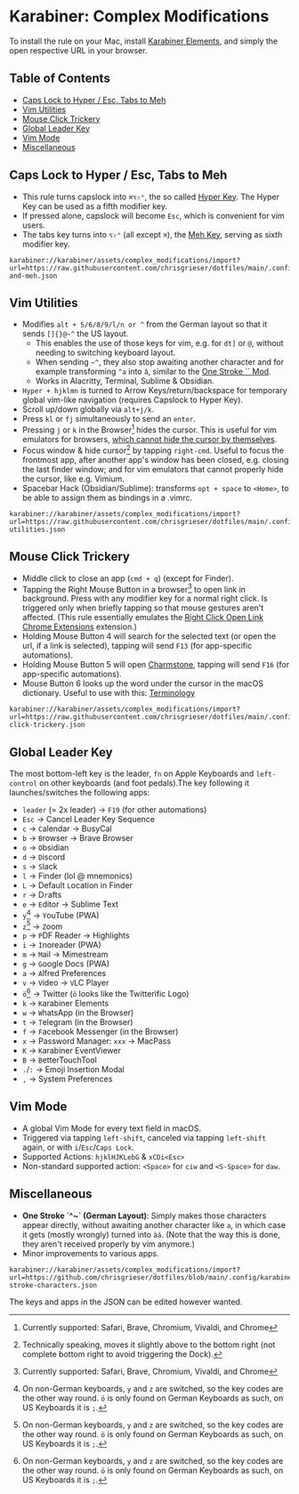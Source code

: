 # Karabiner: Complex Modifications

To install the rule on your Mac, install [Karabiner Elements](https://karabiner-elements.pqrs.org/), and simply the open respective URL in your browser.

## Table of Contents
<!-- MarkdownTOC -->

- [Caps Lock to Hyper / Esc, Tabs to Meh](#caps-lock-to-hyper--esc-tabs-to-meh)
- [Vim Utilities](#vim-utilities)
- [Mouse Click Trickery](#mouse-click-trickery)
- [Global Leader Key](#global-leader-key)
- [Vim Mode](#vim-mode)
- [Miscellaneous](#miscellaneous)

<!-- /MarkdownTOC -->

## Caps Lock to Hyper / Esc, Tabs to Meh
- This rule turns capslock into `⌘⌥⇧⌃`, the so called [Hyper Key](https://holmberg.io/hyper-key/). The Hyper Key can be used as a fifth modifier key.
- If pressed alone, capslock will become `Esc`, which is convenient for vim users. 
- The tabs key turns into `⌥⇧⌃` (all except `⌘`), the [Meh Key](https://ergodox-ez.com/pages/our-firmware), serving as sixth modifier key.

```text
karabiner://karabiner/assets/complex_modifications/import?url=https://raw.githubusercontent.com/chrisgrieser/dotfiles/main/.config/karabiner/assets/complex_modifications/hyper-and-meh.json
```

## Vim Utilities
- Modifies `alt + 5/6/8/9/l/n or ^` from the German layout so that it sends `[]{}@~^` the US layout. 
	- This enables the use of those keys for vim, e.g. for `dt]` or `@`, without needing to switching keyboard layout. 
	- When sending `~^`, they also stop awaiting another character and for example transforming `^a` into `â`, similar to the [One Stroke \`´ Mod](#miscellaneous).
	- Works in Alacritty, Terminal, Sublime & Obsidian.
- `Hyper + hjklmn` is turned to Arrow Keys/return/backspace for temporary global vim-like navigation (requires Capslock to Hyper Key).
- Scroll up/down globally via `alt+j/k`.
- Press `kl` or `fj` simultaneously to send an `enter`.
- Pressing `j` or `k` in the Browser[^3] hides the cursor. This is useful for vim emulators for browsers, [which cannot hide the cursor by themselves](https://github.com/philc/vimium/issues/3273).
- Focus window & hide cursor[^2] by tapping `right-cmd`. Useful to focus the frontmost app, after another app's window has been closed, e.g. closing the last finder window; and for vim emulators that cannot properly hide the cursor, like e.g. Vimium.
- Spacebar Hack (Obsidian/Sublime): transforms `opt + space` to `<Home>`, to be able to assign them as bindings in a .vimrc.

```text
karabiner://karabiner/assets/complex_modifications/import?url=https://raw.githubusercontent.com/chrisgrieser/dotfiles/main/.config/karabiner/assets/complex_modifications/vim-utilities.json
```

## Mouse Click Trickery
- Middle click to close an app (`cmd + q`) (except for Finder).
- Tapping the Right Mouse Button in a browser[^3] to open link in background. Press with any modifier key for a normal right click. Is triggered only when briefly tapping so that mouse gestures aren't affected. (This rule essentially emulates the [Right Click Open Link Chrome Extensions](https://chrome.google.com/webstore/detail/right-click-opens-link-ne/mhjkeimpgjokbjmioglhlngefbddppnn) extension.)
- Holding Mouse Button 4 will search for the selected text (or open the url, if a link is selected), tapping will send `F13` (for app-specific automations).
- Holding Mouse Button 5 will open [Charmstone](https://charmstone.app/), tapping will send `F16` (for app-specific automations).
- Mouse Button 6 looks up the word under the cursor in the macOS dictionary. Useful to use with this: [Terminology](https://agiletortoise.com/terminology/) 

```text
karabiner://karabiner/assets/complex_modifications/import?url=https://raw.githubusercontent.com/chrisgrieser/dotfiles/main/.config/karabiner/assets/complex_modifications/mouse-click-trickery.json
```

## Global Leader Key
The most bottom-left key is the leader, `fn` on Apple Keyboards and `left-control` on other keyboards (and foot pedals).The key following it launches/switches the following apps:
- `leader` (= 2x leader) → `F19` (for other automations)
- `Esc` → Cancel Leader Key Sequence
- `c` → `C`alendar → BusyCal
- `b` → `B`rowser → Brave Browser
- `o` → `O`bsidian
- `d` → `D`iscord
- `s` → `S`lack
- `l` → Finder (lol @ mnemonics)
- `L` → Default `L`ocation in Finder
- `r` → D`r`afts
- `e` → `E`ditor → Sublime Text
- `y`[^1] → `Y`ouTube (PWA)
- `z`[^1] → `Z`oom
- `p` → `P`DF Reader → Highlights
- `i` → `I`noreader (PWA)
- `m` → `M`ail → Mimestream
- `g` → `G`oogle Docs (PWA)
- `a` → `A`lfred Preferences
- `v` → `V`ideo → `V`LC Player
- `ö`[^1] → Twitter (`ö` looks like the Twitterific Logo)
- `k` → `K`arabiner Elements
- `w` → `W`hatsApp (in the Browser)
- `t` → `T`elegram (in the Browser)
- `f` → `F`acebook Messenger (in the Browser)
- `x` → Password Manager: `xxx` → MacPass
- `K` → `K`arabiner EventViewer
- `B` → `B`etterTouchTool
- `.`/`:` → Emoji Insertion Modal
- `,` → System Preferences

## Vim Mode
- A global Vim Mode for every text field in macOS.
- Triggered via tapping `left-shift`, canceled via tapping `left-shift` again, or with `i`/`Esc`/`Caps Lock`.
- Supported Actions: `hjklHJKLebG` & `xCDi<Esc>` 
- Non-standard supported action: `<Space>` for `ciw` and `<S-Space>` for `daw`.

## Miscellaneous
- **One Stroke ´^~\` (German Layout)**: Simply makes those characters appear directly, without awaiting another character like `a`, in which case it gets (mostly wrongly) turned into `àá`. (Note that the way this is done, they aren't received properly by vim anymore.)
- Minor improvements to various apps.

```text
karabiner://karabiner/assets/complex_modifications/import?url=https://github.com/chrisgrieser/dotfiles/blob/main/.config/karabiner/assets/complex_modifications/one-stroke-characters.json
```

The keys and apps in the JSON can be edited however wanted.

[^1]: On non-German keyboards, `y` and `z` are switched, so the key codes are the other way round. `ö` is only found on German Keyboards as such, on US Keyboards it is `;`.
[^2]: Technically speaking, moves it slightly above to the bottom right (not complete bottom right to avoid triggering the Dock). 
[^3]: Currently supported: Safari, Brave, Chromium, Vivaldi, and Chrome
